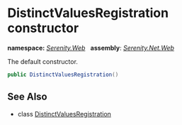 # DistinctValuesRegistration constructor
**namespace:** *[Serenity.Web](../../README.md#serenity.web-namespace)*   **assembly**: *[Serenity.Net.Web](../../README.md)*

The default constructor.

```csharp
public DistinctValuesRegistration()
```

## See Also

* class [DistinctValuesRegistration](../DistinctValuesRegistration.md)